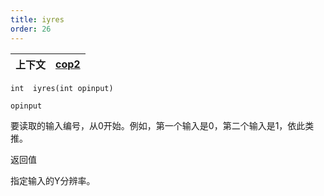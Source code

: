 ```yaml
---
title: iyres
order: 26
---
```


| 上下文 | [cop2](../contexts/cop2.html) |
| --- | --- |

`int  iyres(int opinput)`

`opinput`

要读取的输入编号，从0开始。例如，第一个输入是0，第二个输入是1，依此类推。

返回值

指定输入的Y分辨率。